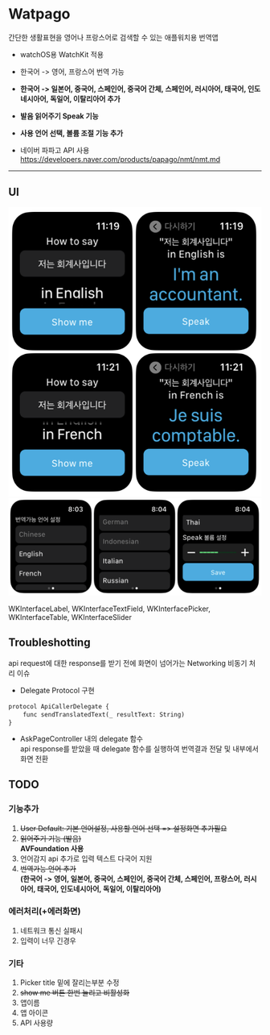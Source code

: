 # Watpago
간단한 생활표현을 영어나 프랑스어로 검색할 수 있는 애플워치용 번역앱  

- watchOS용 WatchKit 적용  
- 한국어 -> 영어, 프랑스어 번역 가능  
- **한국어 -> 일본어, 중국어, 스페인어, 중국어 간체, 스페인어, 러시아어, 태국어, 인도네시아어, 독일어, 이탈리아어 추가**  
- **발음 읽어주기 Speak 기능**  
- **사용 언어 선택, 볼륨 조절 기능 추가**  

- 네이버 파파고 API 사용  
https://developers.naver.com/products/papago/nmt/nmt.md  

- - -
## UI

![](https://github.com/KKANG00/Watpago/blob/main/ScreenShots2.png)
![](https://github.com/KKANG00/Watpago/blob/main/ScreenShots3.png)

WKInterfaceLabel, WKInterfaceTextField, WKInterfacePicker, WKInterfaceTable, WKInterfaceSlider  

## Troubleshotting  
api request에 대한 response를 받기 전에 화면이 넘어가는 Networking 비동기 처리 이슈  

- Delegate Protocol 구현  
```
protocol ApiCallerDelegate {  
    func sendTranslatedText(_ resultText: String)  
}  
```

- AskPageController 내의 delegate 함수  
api response를 받았을 때 delegate 함수를 실행하여 번역결과 전달 및 내부에서 화면 전환  

## TODO
### 기능추가
1. ~~User Default: 기본 언어설정, 사용할 언어 선택 => 설정화면 추가필요~~  
2. ~~읽어주기 기능 (발음)~~  
**AVFoundation 사용**  
3. 언어감지 api 추가로 입력 텍스트 다국어 지원  
4. ~~번역가능 언어 추가~~  
**(한국어 -> 영어, 일본어, 중국어, 스페인어, 중국어 간체, 스페인어, 프랑스어, 러시아어, 태국어, 인도네시아어, 독일어, 이탈리아어)**  

### 에러처리(+에러화면)
1. 네트워크 통신 실패시  
2. 입력이 너무 긴경우  

### 기타
1. Picker title 밑에 잘리는부분 수정  
2. ~~show me 버튼 한번 눌리고 비활성화~~  
3. 앱이름  
4. 앱 아이콘    
5. API 사용량  
 

